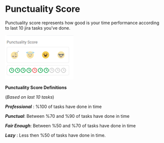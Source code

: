#  Punctuality Score

Punctuality score represents how good is your time performance according to last 10 jira tasks you've done. 

![](https://raw.githubusercontent.com/omert08/patron_manual/master/images/punc_score.png)

**Punctuality Score Definitions**

(*Based on last 10 tasks*)

***Professional*** : %100 of tasks have done in time 

***Punctual***: Between %70  and %90 of tasks have done in time 

***Fair Enough***: Between %50 and %70 of tasks have done in time

***Lazy*** : Less then %50 of tasks have done in time. 

